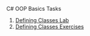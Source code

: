 <p>C# OOP Basics Tasks</p>
<ol>
<li><a href="https://github.com/IliyanPopov/SoftwareUniversity/tree/master/C%23OOP/C%23OOP-Basics/1.DefiningClassesLab">Defining Classes Lab</a></li>
<li><a href="https://github.com/IliyanPopov/SoftwareUniversity/tree/master/C%23OOP/C%23OOP-Basics/1.DefiningClassesExercises">Defining Classes Exercises</a></li>
</ol>